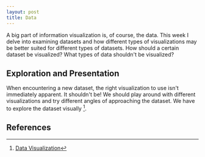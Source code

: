 ```yaml
---
layout: post
title: Data
---
```

A big part of information visualization is, of course, the data. This week I delve into examining datasets and how different types of visualizations may be better suited for different types of datasets. How should a certain dataset be visualized? What types of data shouldn't be visualized?

## Exploration and Presentation
When encountering a new dataset, the right visualization to use isn't immediately apparent. It shouldn't be! We should play around with different visualizations and try different angles of approaching the dataset. We have to explore the dataset visually [^explore]. 

## References
[^explore]: [Data Visualization](https://serialmentor.com/dataviz/choosing-visualization-software.html)